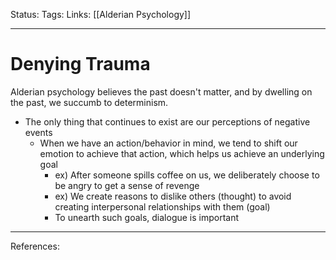 Status:
Tags:
Links: [[Alderian Psychology]]
___
# Denying Trauma
Alderian psychology believes the past doesn't matter, and by dwelling on the past, we succumb to determinism.
- The only thing that continues to exist are our perceptions of negative events
	- When we have an action/behavior in mind, we tend to shift our emotion to achieve that action, which helps us achieve an underlying goal
		- ex) After someone spills coffee on us, we deliberately choose to be angry to get a sense of revenge
		- ex) We create reasons to dislike others (thought) to avoid creating interpersonal relationships with them (goal)
		- To unearth such goals, dialogue is important
___
References: